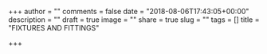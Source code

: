 +++
author = ""
comments = false
date = "2018-08-06T17:43:05+00:00"
description = ""
draft = true
image = ""
share = true
slug = ""
tags = []
title = "FIXTURES AND FITTINGS"

+++
